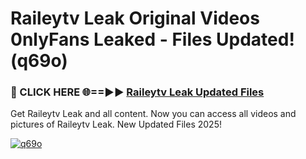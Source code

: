 # Raileytv Leak Original Videos 0nlyFans Leaked - Files Updated! (q69o)

<h3>🔴 CLICK HERE 🌐==►► <a href="https://tinyurl.com/2jnfzry5" rel="nofollow">Raileytv Leak Updated Files</a></h3>

Get Raileytv Leak and all content. Now you can access all videos and pictures of Raileytv Leak. New Updated Files 2025!

[![q69o](https://i.imgur.com/GyGTBgg.gif)](https://tinyurl.com/2jnfzry5)
